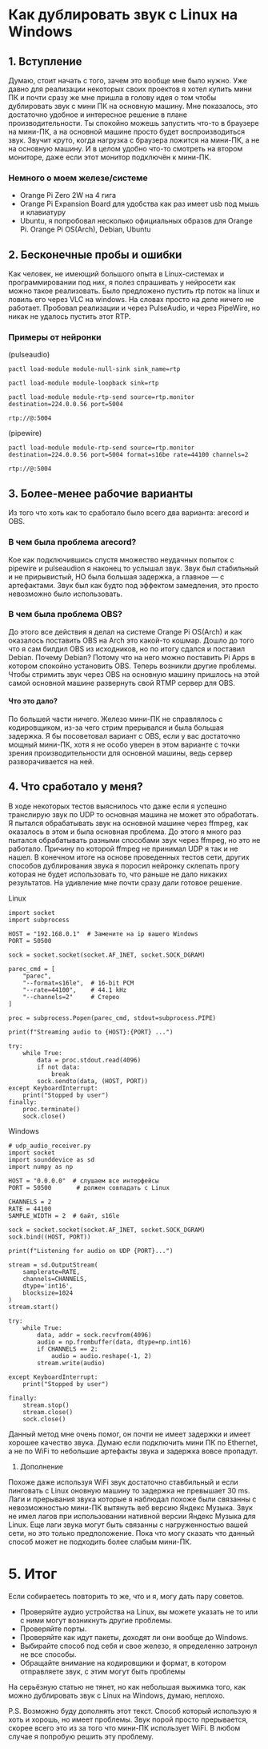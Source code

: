 # Как дублировать звук с Linux на Windows

## 1. Вступление
Думаю, стоит начать с того, зачем это вообще мне было нужно.
Уже давно для реализации некоторых своих проектов я хотел купить мини ПК и почти сразу же мне пришла в голову идея о том чтобы дублировать звук с мини ПК на основную машину. Мне показалось, это достаточно удобное и интересное решение в плане производительности. Ты спокойно можешь запустить что-то в браузере на мини-ПК, а на основной машине просто будет воспроизводиться звук. Звучит круто, когда нагрузка с браузера ложится на мини-ПК, а не на основную машину. И в целом удобно что-то смотреть на втором мониторе, даже если этот монитор подключён к мини-ПК.

### Немного о моем железе/системе
- Orange Pi Zero 2W на 4 гига
- Orange Pi Expansion Board для удобства как раз имеет usb под мышь и клавиатуру
- Ubuntu, я попробовал несколько официальных образов для Orange Pi. Orange Pi OS(Arch), Debian, Ubuntu
  
## 2. Бесконечные пробы и ошибки
Как человек, не имеющий большого опыта в Linux-системах и программировании под них, я полез спрашивать у нейросети как можно такое реализовать.
Было предложено пустить rtp поток на linux и ловиль его через VLC на windows. На словах просто на деле ничего не работает. Пробовал реализации и через PulseAudio, и через PipeWire, но никак не удалось пустить этот RTP.

### Примеры от нейронки
(pulseaudio)
```
pactl load-module module-null-sink sink_name=rtp

pactl load-module module-loopback sink=rtp

pactl load-module module-rtp-send source=rtp.monitor destination=224.0.0.56 port=5004
```
```
rtp://@:5004
```
(pipewire)
```
pactl load-module module-rtp-send source=rtp.monitor destination=224.0.0.56 port=5004 format=s16be rate=44100 channels=2
```
```
rtp://@:5004
```

## 3. Более-менее рабочие варианты

Из того что хоть как то сработало было всего два варианта: arecord и OBS.
### В чем была проблема arecord? 
Кое как подключившись спустя множество неудачных попыток с pipewire и pulseaudion я наконец то услышал звук. Звук был стабильный и не прирывистый, НО была большая задержка, а главное — с артефактами. Звук был как будто под эффектом замедления, это просто невозможно было использовать.
### В чем была проблема OBS? 
До этого все действия я делал на системе Orange Pi OS(Arch) и как оказалось поставить OBS на Arch это какой-то кошмар. Дошло до того что я сам билдил OBS из исходников, но по итогу сдался и поставил Debian. Почему Debian? Потому что на него можно поставить Pi Apps в котором спокойно установить OBS.
Теперь возникли другие проблемы. Чтобы стримить звук через OBS на основную машину пришлось на этой самой основной машине развернуть свой RTMP сервер для OBS.
#### Что это дало? 
По большей части ничего. Железо мини-ПК не справлялось с кодировщиком, из-за чего стрим прерывался и была большая задержка. Я бы посоветовал вариант с OBS, если у вас достаточно мощный мини-ПК, хотя я не особо уверен в этом варианте с точки зрения производительности для основной машины, ведь сервер разворачивается на ней.

## 4. Что сработало у меня?
В ходе некоторых тестов выяснилось что даже если я успешно транслирую звук по UDP то основная машина не может это обработать. Я пытался обрабатывать звук на основной машине через ffmpeg, как оказалось в этом и была основная проблема. До этого я много раз пытался обрабатывать разными способами звук через ffmpeg, но это не работало. Причину по которой ffmpeg не принимал UDP я так и не нашел.
В конечном итоге на основе проведенных тестов сети, других способов дублирования звука я поросил нейронку склепать прогу которая не будет использовать то, что раньше не дало никаких результатов. На удивление мне почти сразу дали готовое решение.

Linux
```
import socket
import subprocess

HOST = "192.168.0.1"  # Замените на ip вашего Windows
PORT = 50500

sock = socket.socket(socket.AF_INET, socket.SOCK_DGRAM)

parec_cmd = [
    "parec",
    "--format=s16le",  # 16-bit PCM
    "--rate=44100",    # 44.1 kHz
    "--channels=2"     # Стерео
]

proc = subprocess.Popen(parec_cmd, stdout=subprocess.PIPE)

print(f"Streaming audio to {HOST}:{PORT} ...")

try:
    while True:
        data = proc.stdout.read(4096)
        if not data:
            break
        sock.sendto(data, (HOST, PORT))
except KeyboardInterrupt:
    print("Stopped by user")
finally:
    proc.terminate()
    sock.close()
```

Windows
```
# udp_audio_receiver.py
import socket
import sounddevice as sd
import numpy as np

HOST = "0.0.0.0"  # слушаем все интерфейсы
PORT = 50500       # должен совпадать с Linux

CHANNELS = 2
RATE = 44100
SAMPLE_WIDTH = 2  # байт, s16le

sock = socket.socket(socket.AF_INET, socket.SOCK_DGRAM)
sock.bind((HOST, PORT))

print(f"Listening for audio on UDP {PORT}...")

stream = sd.OutputStream(
    samplerate=RATE,
    channels=CHANNELS,
    dtype='int16',
    blocksize=1024
)
stream.start()

try:
    while True:
        data, addr = sock.recvfrom(4096)
        audio = np.frombuffer(data, dtype=np.int16)
        if CHANNELS == 2:
            audio = audio.reshape(-1, 2)
        stream.write(audio)

except KeyboardInterrupt:
    print("Stopped by user")

finally:
    stream.stop()
    stream.close()
    sock.close()
```

Данный метод мне очень помог, он почти не имеет задержки и имеет хорошее качество звука.
Думаю если подключить мини ПК по Ethernet, а не по WiFi то небольшие артефакты звука и задержка вовсе пропадут.

1. Дополнение

Похоже даже используя WiFi звук достаточно ставбильный и если пинговать с Linux оновную машину то задержка не превышает 30 ms. Лаги и прерывания звука которые я наблюдал похоже были связанны с невозможностью мини-ПК вытянуть веб версию Яндекс Музыка. Звук не имел лагов при использовании нативной версии Яндекс Музыка для Linux. Еще лаги звука могут быть связанны с нагруженностью вашей сети, но это только предположение. Пока что могу сказать что данный способ может не подходить более слабым мини-ПК.

# 5. Итог
Если собираетесь повторить то же, что и я, могу дать пару советов.
- Проверяйте аудио устройства на Linux, вы можете указать не то или с ними могут возникнуть другие проблемы.
- Проверяйте порты.
- Проверяйте как идут пакеты, доходят ли они вообще до Windows.
- Выбирайте способ под себя и свое железо, я определенно затронул не все способы.
- Обращайте внимание на кодировщики и формат, в котором отправляете звук, с этим могут быть проблемы

На серьёзную статью не тянет, но как небольшая выжимка того, как можно дублировать звук с Linux на Windows, думаю, неплохо.

P.S. Возможно буду дополнять этот текст. Способ который использую я хоть и хорошь, но имеет проблемы. Звук порой просто прерывается, скорее всего это из за того что мини-ПК использует WiFi. В любом случае я попробую решить эту проблему.
